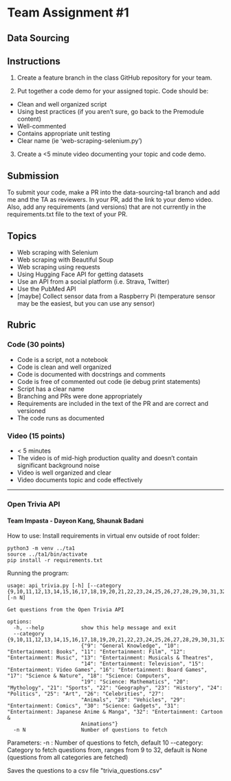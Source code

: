 # Team Assignment #1
## Data Sourcing

## Instructions
1. Create a feature branch in the class GitHub repository for your team. 

2. Put together a code demo for your assigned topic. 
Code should be:
* Clean and well organized script
* Using best practices (if you aren’t sure, go back to the Premodule content)
* Well-commented
* Contains appropriate unit testing
* Clear name (ie ‘web-scraping-selenium.py’)

3. Create a <5 minute video documenting your topic and code demo. 

## Submission
To submit your code, make a PR into the data-sourcing-ta1 branch and add me and the TA as reviewers. In your PR, add the link to your demo video. Also, add any requirements (and versions) that are not currently in the requirements.txt file to the text of your PR.

## Topics
* Web scraping with Selenium
* Web scraping with Beautiful Soup
* Web scraping using requests
* Using Hugging Face API for getting datasets
* Use an API from a social platform (i.e. Strava, Twitter)
* Use the PubMed API
* [maybe] Collect sensor data from a Raspberry Pi (temperature sensor may be the easiest, but you can use any sensor)

## Rubric
### Code (30 points)
* Code is a script, not a notebook
* Code is clean and well organized
* Code is documented with docstrings and comments 
* Code is free of commented out code (ie debug print statements)
* Script has a clear name
* Branching and PRs were done appropriately
* Requirements are included in the text of the PR and are correct and versioned
* The code runs as documented

### Video (15 points)
* < 5 minutes
* The video is of mid-high production quality and doesn’t contain significant background noise 
* Video is well organized and clear
* Video documents topic and code effectively

---

### Open Trivia API

#### Team Impasta - Dayeon Kang, Shaunak Badani

How to use:
Install requirements in virtual env outside of root folder:
```
python3 -m venv ../ta1
source ../ta1/bin/activate
pip install -r requirements.txt
```

Running the program:
```
usage: api_trivia.py [-h] [--category {9,10,11,12,13,14,15,16,17,18,19,20,21,22,23,24,25,26,27,28,29,30,31,32}] [-n N]

Get questions from the Open Trivia API

options:
  -h, --help            show this help message and exit
  --category {9,10,11,12,13,14,15,16,17,18,19,20,21,22,23,24,25,26,27,28,29,30,31,32}
                        {"9": "General Knowledge", "10": "Entertainment: Books", "11": "Entertainment: Film", "12": "Entertainment: Music", "13": "Entertainment: Musicals & Theatres",
                        "14": "Entertainment: Television", "15": "Entertainment: Video Games", "16": "Entertainment: Board Games", "17": "Science & Nature", "18": "Science: Computers",
                        "19": "Science: Mathematics", "20": "Mythology", "21": "Sports", "22": "Geography", "23": "History", "24": "Politics", "25": "Art", "26": "Celebrities", "27":
                        "Animals", "28": "Vehicles", "29": "Entertainment: Comics", "30": "Science: Gadgets", "31": "Entertainment: Japanese Anime & Manga", "32": "Entertainment: Cartoon &
                        Animations"}
  -n N                  Number of questions to fetch
```

Parameters:
-n : Number of questions to fetch, default 10
--category: Category to fetch questions from, ranges from 9 to 32, default is None (questions from all categories are fetched)

Saves the questions to a csv file "trivia_questions.csv"
